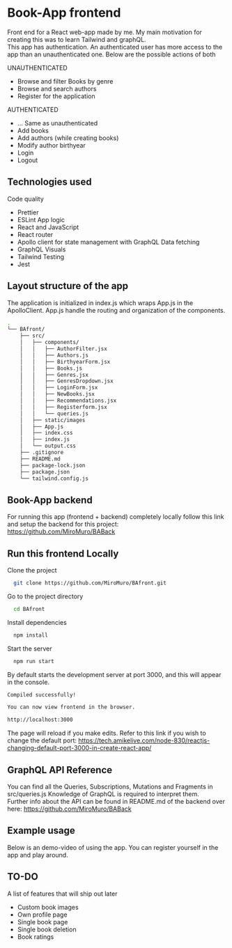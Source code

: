 
# Book-App frontend

Front end for a React web-app made by me. My main motivation for creating this was to learn Tailwind and graphQL. <br/> 
This app has authentication. An authenticated user has more access to the app than an unauthenticated one. Below are the possible actions of both <br/>

UNAUTHENTICATED
- Browse and filter Books by genre
- Browse and search authors
- Register for the application

AUTHENTICATED 
- ... Same as unauthenticated
- Add books
- Add authors (while creating books)
- Modify author birthyear
- Login
- Logout






## Technologies used
Code quality
- Prettier
- ESLint
App logic
- React and JavaScript
- React router
- Apollo client for state management with GraphQL
Data fetching
- GraphQL
Visuals
- Tailwind
Testing
- Jest


## Layout structure of the app
The application is initialized in index.js which wraps App.js in the ApolloClient. App.js handle the routing and organization of the components.

```bash
.
└── BAfront/
    ├── src/
    │   ├── components/
    │   │   ├── AuthorFilter.jsx
    │   │   ├── Authors.js
    │   │   ├── BirthyearForm.jsx
    │   │   ├── Books.js
    │   │   ├── Genres.jsx
    │   │   ├── GenresDropdown.jsx
    │   │   ├── LoginForm.jsx
    │   │   ├── NewBooks.jsx
    │   │   ├── Recommendations.jsx
    │   │   ├── Registerform.jsx
    │   │   └── queries.js
    │   ├── static/images
    │   ├── App.js
    │   ├── index.css
    │   ├── index.js
    │   └── output.css
    ├── .gitignore
    ├── README.md
    ├── package-lock.json
    ├── package.json
    └── tailwind.config.js
```
## Book-App backend
For running this app (frontend + backend) completely locally follow this link and setup the backend for this project: https://github.com/MiroMuro/BABack 

## Run this frontend Locally

Clone the project

```bash
  git clone https://github.com/MiroMuro/BAfront.git
```

Go to the project directory

```bash
  cd BAfront
```

Install dependencies

```bash
  npm install
```

Start the server

```bash
  npm run start
```

By default starts the development server at port 3000, and this will appear in the console.
```bash
Compiled successfully!

You can now view frontend in the browser.        

http://localhost:3000
```
The page will reload if you make edits.
Refer to this link if you wish to change the default port: https://tech.amikelive.com/node-830/reactjs-changing-default-port-3000-in-create-react-app/ 

## GraphQL API Reference

You can find all the Queries, Subscriptions, Mutations and Fragments in src/queries.js Knowledge of GraphQL is required to interpret them. <br/> Further info about the API can be found in README.md of the backend over here: https://github.com/MiroMuro/BABack


## Example usage

Below is an demo-video of using the app. You can register yourself in the app and play around.




## TO-DO
A list of features that will ship out later
- Custom book images
- Own profile page
- Single book page
- Single book deletion
- Book ratings
